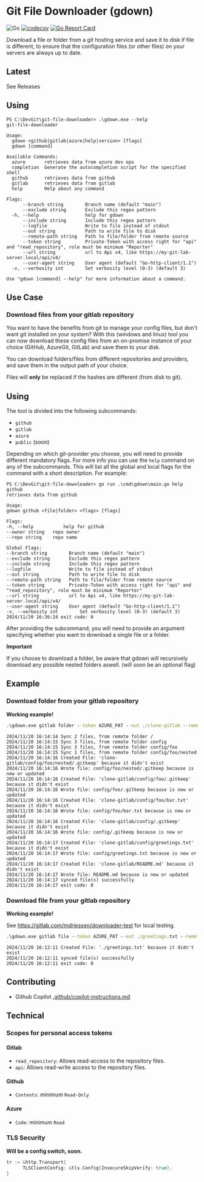 # Git File Downloader (gdown)

![Go](https://github.com/haevg-rz/git-file-downloader/workflows/Go/badge.svg)
[![codecov](https://codecov.io/gh/haevg-rz/git-file-downloader/branch/master/graph/badge.svg)](https://codecov.io/gh/haevg-rz/git-file-downloader)
[![Go Report Card](https://goreportcard.com/badge/github.com/haevg-rz/git-file-downloader)](https://goreportcard.com/report/github.com/haevg-rz/git-file-downloader)

Download a file or folder from a git hosting service and save it to disk if file is different, to ensure that the configuration files (or other files) on your servers are always up to date.

## Latest

See Releases

## Using

```plain
PS C:\DevGit\git-file-downloader> .\gdown.exe --help
git-file-downloader

Usage:
  gdown <github|gitlab|azure|help|version> [flags]
  gdown [command]

Available Commands:
  azure       retrieves data from azure dev ops
  completion  Generate the autocompletion script for the specified shell
  github      retrieves data from github
  gitlab      retrieves data from gitlab
  help        Help about any command

Flags:
      --branch string        Branch name (default "main")
      --exclude string       Exclude this regex pattern
  -h, --help                 help for gdown
      --include string       Include this regex pattern
      --logfile              Write to file instead of stdout
      --out string           Path to write file to disk
      --remote-path string   Path to file/folder from remote source
      --token string         Private-Token with access right for "api" and "read_repository", role must be minimum "Reporter"
      --url string           url to Api v4, like https://my-git-lab-server.local/api/v4/
      --user-agent string    User agent (default "Go-http-client/1.1")
  -v, --verbosity int        Set verbosity level (0-3) (default 3)

Use "gdown [command] --help" for more information about a command.
```

## Use Case

### Download files from your gitlab repository

You want to have the benefits from git to manage your config files, but don't want git installed on your system?
With this (windows and linux) tool you can now download these config files from an on-promise instance of your choice (GitHub, AzureGit, GitLab) and save them to your disk.

You can download folders/files from different repositories and providers, and save them in the output path of your choice.

Files will **only** be replaced if the hashes are different (from disk to git).

## Using
The tool is divided into the following subcommands:
- `github`
- `gitlab`
- `azure`
- `public` (soon)

Depending on which git-provider you choose, you will need to provide different mandatory flags.
For more info you can use the `help` command on any of the subcommands. This will list all the global and local flags for the command with a short description.
For example:
```plain
PS C:\DevGit\git-file-downloader> go run .\cmd\gdown\main.go help github
retrieves data from github

Usage:
gdown github <file|folder> <flags> [flags]

Flags:
-h, --help           help for github
--owner string   repo owner
--repo string    repo name

Global Flags:
--branch string        Branch name (default "main")
--exclude string       Exclude this regex pattern
--include string       Include this regex pattern
--logfile              Write to file instead of stdout
--out string           Path to write file to disk
--remote-path string   Path to file/folder from remote source
--token string         Private-Token with access right for "api" and "read_repository", role must be minimum "Reporter"
--url string           url to Api v4, like https://my-git-lab-server.local/api/v4/
--user-agent string    User agent (default "Go-http-client/1.1")
-v, --verbosity int        Set verbosity level (0-3) (default 3)
2024/11/20 16:36:24 exit code: 0
```

After providing the subcommand, you will need to provide an argument specifying whether you want to download a single file or a folder.

**Important**

If you choose to download a folder, be aware that gdown will recursively download any possible nested folders aswell. (will soon be an optional flag)

## Example
### Download folder from your gitlab repository
**Working example!**

```bat
.\gdown.exe gitlab folder --token AZURE_PAT --out ./clone-gitlab --remote-path / --project 64241402
```

```log
2024/11/20 16:14:14 Sync 2 files, from remote folder /
2024/11/20 16:14:15 Sync 3 files, from remote folder config
2024/11/20 16:14:15 Sync 3 files, from remote folder config/foo
2024/11/20 16:14:15 Sync 1 files, from remote folder config/foo/nested
2024/11/20 16:14:16 Created File: 'clone-gitlab/config/foo/nested/.gitkeep' because it didn't exist
2024/11/20 16:14:16 Wrote file: config/foo/nested/.gitkeep because is new or updated
2024/11/20 16:14:16 Created File: 'clone-gitlab/config/foo/.gitkeep' because it didn't exist
2024/11/20 16:14:16 Wrote file: config/foo/.gitkeep because is new or updated
2024/11/20 16:14:16 Created File: 'clone-gitlab/config/foo/bar.txt' because it didn't exist
2024/11/20 16:14:16 Wrote file: config/foo/bar.txt because is new or updated
2024/11/20 16:14:16 Created File: 'clone-gitlab/config/.gitkeep' because it didn't exist
2024/11/20 16:14:16 Wrote file: config/.gitkeep because is new or updated
2024/11/20 16:14:17 Created File: 'clone-gitlab/config/greetings.txt' because it didn't exist
2024/11/20 16:14:17 Wrote file: config/greetings.txt because is new or updated
2024/11/20 16:14:17 Created File: 'clone-gitlab/README.md' because it didn't exist
2024/11/20 16:14:17 Wrote file: README.md because is new or updated
2024/11/20 16:14:17 synced file(s) successfully
2024/11/20 16:14:17 exit code: 0
```

### Download file from your gitlab repository
**Working example!**

See https://gitlab.com/mdriessen/downloader-test for local testing.

```bat
.\gdown.exe gitlab file --token AZURE_PAT --out ./greetings.txt --remote-path config/greetings.txt --project 64241402
```

```log
2024/11/20 16:12:11 Created File: './greetings.txt' because it didn't exist
2024/11/20 16:12:11 synced file(s) successfully
2024/11/20 16:12:11 exit code: 0
```

## Contributing

- Github Copilot [.github/copilot-instructions.md](.github/copilot-instructions.md)

## Technical

### Scopes for personal access tokens

#### Gitlab

- `read_repository`: Allows read-access to the repository files.
- `api`: Allows read-write access to the repository files.

#### Github

- `Contents`: minimum `Read-Only`

#### Azure

- `Code`: minimum `Read`

### TLS Security

**Will be a config switch, soon.**

```go
tr := &http.Transport{
      TLSClientConfig: &tls.Config{InsecureSkipVerify: true},
}
```
